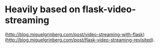 Heavily based on flask-video-streaming
======================================

(http://blog.miguelgrinberg.com/post/video-streaming-with-flask)
(http://blog.miguelgrinberg.com/post/flask-video-streaming-revisited).
